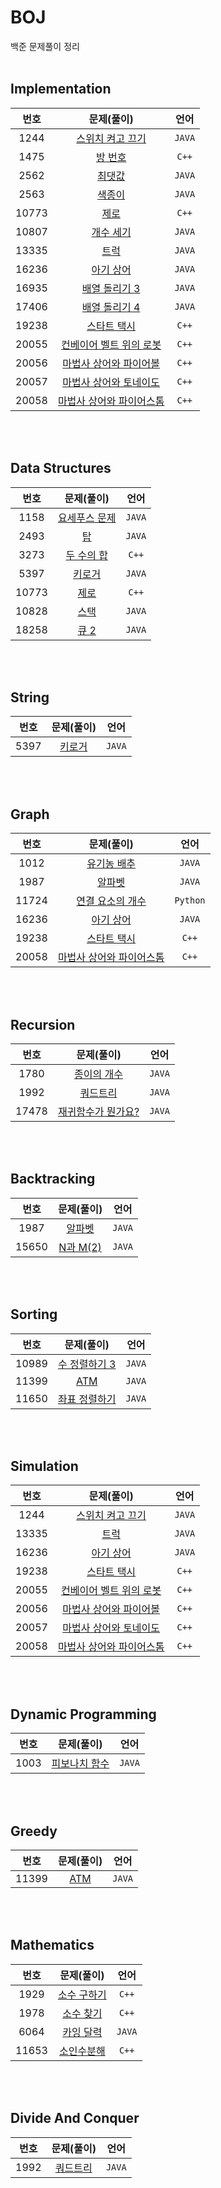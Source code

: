 # BOJ
백준 문제풀이 정리
<br><br>

## Implementation
|**번호**|**문제(풀이)**|**언어**|
|:---:|:---:|:---:|
|1244|[스위치 켜고 끄기](https://github.com/kimhyerii/BOJ/blob/main/Code/1244.java)|`JAVA`|
|1475|[방 번호](https://github.com/kimhyerii/BOJ/blob/main/Code/1475.cpp)|`C++`|
|2562|[최댓값](https://github.com/kimhyerii/BOJ/blob/main/Code/2562.java)|`JAVA`|
|2563|[색종이](https://github.com/kimhyerii/BOJ/blob/main/Code/2563.java)|`JAVA`|
|10773|[제로](https://github.com/kimhyerii/BOJ/blob/main/Code/10773.cpp)|`C++`|
|10807|[개수 세기](https://github.com/kimhyerii/BOJ/blob/main/Code/10807.java)|`JAVA`|
|13335|[트럭](https://github.com/kimhyerii/BOJ/blob/main/Code/13335.java)|`JAVA`|
|16236|[아기 상어](https://github.com/kimhyerii/BOJ/blob/main/Code/16236.java)|`JAVA`|
|16935|[배열 돌리기 3](https://github.com/kimhyerii/BOJ/blob/main/Code/16935.java)|`JAVA`|
|17406|[배열 돌리기 4](https://github.com/kimhyerii/BOJ/blob/main/Code/17406.java)|`JAVA`|
|19238|[스타트 택시](https://github.com/kimhyerii/BOJ/blob/main/Code/19238.cpp)|`C++`|
|20055|[컨베이어 벨트 위의 로봇](https://github.com/kimhyerii/BOJ/blob/main/Code/20055.cpp)|`C++`|
|20056|[마법사 상어와 파이어볼](https://github.com/kimhyerii/BOJ/blob/main/Code/20056.cpp)|`C++`|
|20057|[마법사 상어와 토네이도](https://github.com/kimhyerii/BOJ/blob/main/Code/20057.cpp)|`C++`|
|20058|[마법사 상어와 파이어스톰](https://github.com/kimhyerii/BOJ/blob/main/Code/20058.cpp)|`C++`|

<br><br>

## Data Structures
|**번호**|**문제(풀이)**|**언어**|
|:---:|:---:|:---:|
|1158|[요세푸스 문제](https://github.com/kimhyerii/BOJ/blob/main/Code/1158.java)|`JAVA`|
|2493|[탑](https://github.com/kimhyerii/BOJ/blob/main/Code/2493.java)|`JAVA`|
|3273|[두 수의 합](https://github.com/kimhyerii/BOJ/blob/main/Code/3273.cpp)|`C++`|
|5397|[키로거](https://github.com/kimhyerii/BOJ/blob/main/Code/5397.java)|`JAVA`|
|10773|[제로](https://github.com/kimhyerii/BOJ/blob/main/Code/10773.cpp)|`C++`|
|10828|[스택](https://github.com/kimhyerii/BOJ/blob/main/Code/10828.java)|`JAVA`|
|18258|[큐 2](https://github.com/kimhyerii/BOJ/blob/main/Code/18258.java)|`JAVA`|

<br><br>

## String
|**번호**|**문제(풀이)**|**언어**|
|:---:|:---:|:---:|
|5397|[키로거](https://github.com/kimhyerii/BOJ/blob/main/Code/5397.java)|`JAVA`|

<br><br>

## Graph
|**번호**|**문제(풀이)**|**언어**|
|:---:|:---:|:---:|
|1012|[유기농 배추](https://github.com/kimhyerii/BOJ/blob/main/Code/1012.java)|`JAVA`|
|1987|[알파벳](https://github.com/kimhyerii/BOJ/blob/main/Code/1987.java)|`JAVA`|
|11724|[연결 요소의 개수](https://github.com/kimhyerii/BOJ/blob/main/Code/11724.py)|`Python`|
|16236|[아기 상어](https://github.com/kimhyerii/BOJ/blob/main/Code/16236.java)|`JAVA`|
|19238|[스타트 택시](https://github.com/kimhyerii/BOJ/blob/main/Code/19238.cpp)|`C++`|
|20058|[마법사 상어와 파이어스톰](https://github.com/kimhyerii/BOJ/blob/main/Code/20058.cpp)|`C++`|

<br><br>

## Recursion
|**번호**|**문제(풀이)**|**언어**|
|:---:|:---:|:---:|
|1780|[종이의 개수](https://github.com/kimhyerii/BOJ/blob/main/Code/1780.java)|`JAVA`|
|1992|[쿼드트리](https://github.com/kimhyerii/BOJ/blob/main/Code/1992.java)|`JAVA`|
|17478|[재귀함수가 뭔가요?](https://github.com/kimhyerii/BOJ/blob/main/Code/17478.java)|`JAVA`|

<br><br>

## Backtracking
|**번호**|**문제(풀이)**|**언어**|
|:---:|:---:|:---:|
|1987|[알파벳](https://github.com/kimhyerii/BOJ/blob/main/Code/1987.java)|`JAVA`|
|15650|[N과 M(2)](https://github.com/kimhyerii/BOJ/blob/main/Code/15650.java)|`JAVA`|

<br><br>

## Sorting
|**번호**|**문제(풀이)**|**언어**|
|:---:|:---:|:---:|
|10989|[수 정렬하기 3](https://github.com/kimhyerii/BOJ/blob/main/Code/10989.java)|`JAVA`|
|11399|[ATM](https://github.com/kimhyerii/BOJ/blob/main/Code/11399.java)|`JAVA`|
|11650|[좌표 정렬하기](https://github.com/kimhyerii/BOJ/blob/main/Code/11650.java)|`JAVA`|

<br><br>


## Simulation
|**번호**|**문제(풀이)**|**언어**|
|:---:|:---:|:---:|
|1244|[스위치 켜고 끄기](https://github.com/kimhyerii/BOJ/blob/main/Code/1244.java)|`JAVA`|
|13335|[트럭](https://github.com/kimhyerii/BOJ/blob/main/Code/13335.java)|`JAVA`|
|16236|[아기 상어](https://github.com/kimhyerii/BOJ/blob/main/Code/16236.java)|`JAVA`|
|19238|[스타트 택시](https://github.com/kimhyerii/BOJ/blob/main/Code/19238.cpp)|`C++`|
|20055|[컨베이어 벨트 위의 로봇](https://github.com/kimhyerii/BOJ/blob/main/Code/20055.cpp)|`C++`|
|20056|[마법사 상어와 파이어볼](https://github.com/kimhyerii/BOJ/blob/main/Code/20056.cpp)|`C++`|
|20057|[마법사 상어와 토네이도](https://github.com/kimhyerii/BOJ/blob/main/Code/20057.cpp)|`C++`|
|20058|[마법사 상어와 파이어스톰](https://github.com/kimhyerii/BOJ/blob/main/Code/20058.cpp)|`C++`|

<br><br>


## Dynamic Programming
|**번호**|**문제(풀이)**|**언어**|
|:---:|:---:|:---:|
|1003|[피보나치 함수](https://github.com/kimhyerii/BOJ/blob/main/Code/1003.java)|`JAVA`|

<br><br>


## Greedy
|**번호**|**문제(풀이)**|**언어**|
|:---:|:---:|:---:|
|11399|[ATM](https://github.com/kimhyerii/BOJ/blob/main/Code/11399.java)|`JAVA`|

<br><br>


## Mathematics
|**번호**|**문제(풀이)**|**언어**|
|:---:|:---:|:---:|
|1929|[소수 구하기](https://github.com/kimhyerii/BOJ/blob/main/Code/1929.cpp)|`C++`|
|1978|[소수 찾기](https://github.com/kimhyerii/BOJ/blob/main/Code/1978.cpp)|`C++`|
|6064|[카잉 달력](https://github.com/kimhyerii/BOJ/blob/main/Code/6064.java)|`JAVA`|
|11653|[소인수분해](https://github.com/kimhyerii/BOJ/blob/main/Code/11653.cpp)|`C++`|

<br><br>


## Divide And Conquer
|**번호**|**문제(풀이)**|**언어**|
|:---:|:---:|:---:|
|1992|[쿼드트리](https://github.com/kimhyerii/BOJ/blob/main/Code/1992.java)|`JAVA`|


<br><br>

